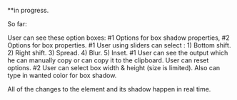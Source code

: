 **in progress.

So far:

User can see these option boxes: #1 Options for box shadow properties, #2 Options for box properties.
#1 User using sliders can select : 1) Bottom shift. 2) Right shift. 3) Spread. 4) Blur. 5) Inset.
#1 User can see the output which he can manually copy or can copy it to the clipboard. User can reset options.
#2 User can select box width & height (size is limited). Also can type in wanted color for box shadow.

All of the changes to the element and its shadow happen in real time.